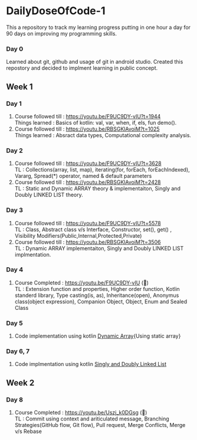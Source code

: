 # DailyDoseOfCode-1
This a repository to track my learning progress putting in one hour a day for 90 days on improving my programming skills.

### Day 0
Learned about git, github and usage of git in android studio. Created this repostory and decided to implment learning in public concept.

## Week 1

### Day 1
1. Course followed till : https://youtu.be/F9UC9DY-vIU?t=1944 <br />
   Things learned       : Basics of kotlin: val, var, when, if, els, fun demo(). <br />
2. Course followed till : https://youtu.be/RBSGKlAvoiM?t=1025 <br />
   Things learned       : Absract data types, Computational complexity analysis.

### Day 2
1. Course followed till : https://youtu.be/F9UC9DY-vIU?t=3628 <br />
   TL : Collections(array, list, map), iterating(for, forEach, forEachIndexed), Vararg, Spread(\*) operator, named & default parameters   
2. Course followed till : https://youtu.be/RBSGKlAvoiM?t=2428 <br />
   TL : Static and Dynamic ARRAY theory & implementaiton, Singly and Doubly LINKED LIST theory.

### Day 3
1. Course followed till : https://youtu.be/F9UC9DY-vIU?t=5578 <br />
   TL : Class, Abstract class v/s Interface, Constructor, set(), get() , Visibility Modifiers(Public,Internal,Protected,Private)
2. Course followed till : https://youtu.be/RBSGKlAvoiM?t=3506 <br />
   TL : Dynamic ARRAY implementaiton, Singly and Doubly LINKED LIST implmentation.
   
### Day 4
1. Course Completed : https://youtu.be/F9UC9DY-vIU  (&#x1F534;) <br />
   TL : Extension function and properties, Higher order function, Kotlin standerd library, Type casting(is, as), Inheritance(open), Anonymus class(object expression),
   Companion Object, Object, Enum and Sealed Class

### Day 5
1. Code implementation using kotlin [Dynamic Array](https://pl.kotl.in/ZURm4j0cD){Using static array}
   
### Day 6, 7
1. Code implmentation using kotlin [Singly and Doubly Linked List](https://pl.kotl.in/gs0Zq7zj5)


## Week 2

### Day 8
1. Course Completed : https://youtu.be/Uszj_k0DGsg (&#x1F534;) <br />
   TL : Commit using context and ariticulated message, Branching Strategies(GitHub flow, Git flow), Pull request, Merge Conflicts, Merge v/s Rebase


